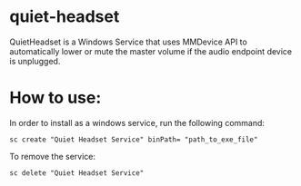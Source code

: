 quiet-headset
=============

QuietHeadset is a Windows Service that uses MMDevice API to automatically lower or mute the master volume if the audio endpoint device is unplugged.


How to use:
===========
In order to install as a windows service, run the following command:

```sc create "Quiet Headset Service" binPath= "path_to_exe_file"```

To remove the service:

```sc delete "Quiet Headset Service"```
